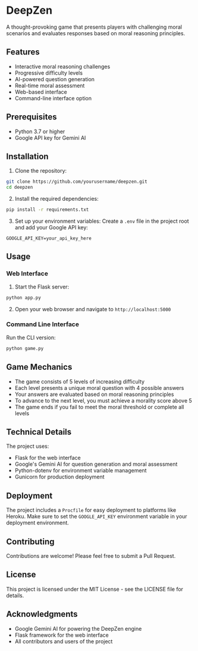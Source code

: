 # DeepZen

A thought-provoking game that presents players with challenging moral scenarios and evaluates responses based on moral reasoning principles.

## Features

- Interactive moral reasoning challenges
- Progressive difficulty levels
- AI-powered question generation
- Real-time moral assessment
- Web-based interface
- Command-line interface option

## Prerequisites

- Python 3.7 or higher
- Google API key for Gemini AI

## Installation

1. Clone the repository:
```bash
git clone https://github.com/yourusername/deepzen.git
cd deepzen
```

2. Install the required dependencies:
```bash
pip install -r requirements.txt
```

3. Set up your environment variables:
Create a `.env` file in the project root and add your Google API key:
```
GOOGLE_API_KEY=your_api_key_here
```

## Usage

### Web Interface

1. Start the Flask server:
```bash
python app.py
```

2. Open your web browser and navigate to `http://localhost:5000`

### Command Line Interface

Run the CLI version:
```bash
python game.py
```

## Game Mechanics

- The game consists of 5 levels of increasing difficulty
- Each level presents a unique moral question with 4 possible answers
- Your answers are evaluated based on moral reasoning principles
- To advance to the next level, you must achieve a morality score above 5
- The game ends if you fail to meet the moral threshold or complete all levels

## Technical Details

The project uses:
- Flask for the web interface
- Google's Gemini AI for question generation and moral assessment
- Python-dotenv for environment variable management
- Gunicorn for production deployment

## Deployment

The project includes a `Procfile` for easy deployment to platforms like Heroku. Make sure to set the `GOOGLE_API_KEY` environment variable in your deployment environment.

## Contributing

Contributions are welcome! Please feel free to submit a Pull Request.

## License

This project is licensed under the MIT License - see the LICENSE file for details.

## Acknowledgments

- Google Gemini AI for powering the DeepZen engine
- Flask framework for the web interface
- All contributors and users of the project 